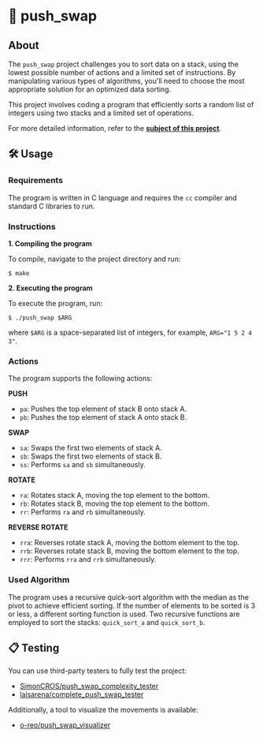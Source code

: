 # 🔄 push_swap

## About
The `push_swap` project challenges you to sort data on a stack, using the lowest possible number of actions and a limited set of instructions. By manipulating various types of algorithms, you'll need to choose the most appropriate solution for an optimized data sorting.

This project involves coding a program that efficiently sorts a random list of integers using two stacks and a limited set of operations.

For more detailed information, refer to the [**subject of this project**](https://github.com/Surfi89/42cursus/blob/main/Subject%20PDFs/02_push_swap_en.pdf).

## 🛠️ Usage

### Requirements
The program is written in C language and requires the `cc` compiler and standard C libraries to run.

### Instructions

**1. Compiling the program**

To compile, navigate to the project directory and run:

```shell
$ make
```

**2. Executing the program**

To execute the program, run:

```shell
$ ./push_swap $ARG
```

where `$ARG` is a space-separated list of integers, for example, `ARG="1 5 2 4 3"`.

### Actions

The program supports the following actions:

**PUSH**
- `pa`: Pushes the top element of stack B onto stack A.
- `pb`: Pushes the top element of stack A onto stack B.

**SWAP**
- `sa`: Swaps the first two elements of stack A.
- `sb`: Swaps the first two elements of stack B.
- `ss`: Performs `sa` and `sb` simultaneously.

**ROTATE**
- `ra`: Rotates stack A, moving the top element to the bottom.
- `rb`: Rotates stack B, moving the top element to the bottom.
- `rr`: Performs `ra` and `rb` simultaneously.

**REVERSE ROTATE**
- `rra`: Reverses rotate stack A, moving the bottom element to the top.
- `rrb`: Reverses rotate stack B, moving the bottom element to the top.
- `rrr`: Performs `rra` and `rrb` simultaneously.

### Used Algorithm

The program uses a recursive quick-sort algorithm with the median as the pivot to achieve efficient sorting. If the number of elements to be sorted is 3 or less, a different sorting function is used. Two recursive functions are employed to sort the stacks: `quick_sort_a` and `quick_sort_b`.

## 📋 Testing

You can use third-party testers to fully test the project:

- [SimonCROS/push_swap_complexity_tester](https://github.com/SimonCROS/push_swap_tester)
- [laisarena/complete_push_swap_tester](https://github.com/laisarena/push_swap_tester)

Additionally, a tool to visualize the movements is available:

- [o-reo/push_swap_visualizer](https://github.com/o-reo/push_swap_visualizer)
